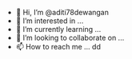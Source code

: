 - 👋 Hi, I’m @aditi78dewangan
- 👀 I’m interested in ...
- 🌱 I’m currently learning ...
- 💞️ I’m looking to collaborate on ...
- 📫 How to reach me ...
dd
<!---
aditi78dewangan/aditi78dewangan is a ✨ special ✨ repository because its `README.md` (this file) appears on your GitHub profile.
You can click the Preview link to take a look at your changes.
--->
